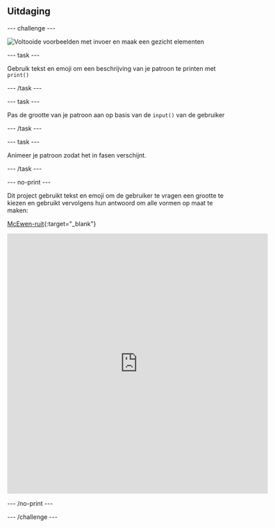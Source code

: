 ## Uitdaging

--- challenge ---

![Voltooide voorbeelden met invoer en maak een gezicht elementen](images/upgrade.gif)

--- task ---

Gebruik tekst en emoji om een beschrijving van je patroon te printen met `print()`

--- /task ---

--- task ---

Pas de grootte van je patroon aan op basis van de `input()` van de gebruiker

--- /task ---

--- task ---

Animeer je patroon zodat het in fasen verschijnt.

--- /task ---


--- no-print ---

Dit project gebruikt tekst en emoji om de gebruiker te vragen een grootte te kiezen en gebruikt vervolgens hun antwoord om alle vormen op maat te maken:


[McEwen-ruit](https://editor.raspberrypi.org/en/projects/mcewen-tartan-example){:target="_blank"}


<iframe src="https://editor.raspberrypi.org/en/embed/viewer/mcewen-tartan-example" width="600" height="600" frameborder="0" marginwidth="0" marginheight="0" allowfullscreen>
</iframe>

--- /no-print ---

--- /challenge ---
